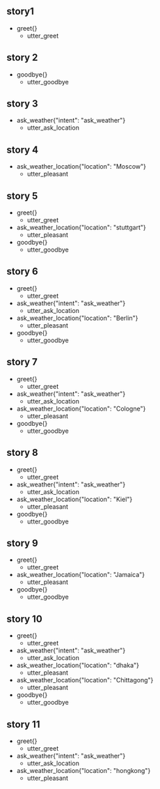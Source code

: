 
## story1
* greet{}
    - utter_greet
    
## story 2
* goodbye{}
    - utter_goodbye
    
## story 3
* ask_weather{"intent": "ask_weather"}
    - utter_ask_location

## story 4
* ask_weather_location{"location": "Moscow"}
    - utter_pleasant

## story 5
* greet{}
    - utter_greet
* ask_weather_location{"location": "stuttgart"}
    - utter_pleasant
* goodbye{}
    - utter_goodbye

## story 6
* greet{}
    - utter_greet
* ask_weather{"intent": "ask_weather"}
    - utter_ask_location
* ask_weather_location{"location": "Berlin"}
    - utter_pleasant
* goodbye{}
    - utter_goodbye

## story 7
* greet{}
    - utter_greet
* ask_weather{"intent": "ask_weather"}
    - utter_ask_location
* ask_weather_location{"location": "Cologne"}
    - utter_pleasant
* goodbye{}
    - utter_goodbye

## story 8
* greet{}
    - utter_greet
* ask_weather{"intent": "ask_weather"}
    - utter_ask_location
* ask_weather_location{"location": "Kiel"}
    - utter_pleasant
* goodbye{}
    - utter_goodbye

## story 9
* greet{}
    - utter_greet
* ask_weather_location{"location": "Jamaica"}
    - utter_pleasant
* goodbye{}
    - utter_goodbye

## story 10
* greet{}
    - utter_greet
* ask_weather{"intent": "ask_weather"}
    - utter_ask_location
* ask_weather_location{"location": "dhaka"}
    - utter_pleasant
* ask_weather_location{"location": "Chittagong"}
    - utter_pleasant
* goodbye{}
    - utter_goodbye

## story 11
* greet{}
    - utter_greet
* ask_weather{"intent": "ask_weather"}
    - utter_ask_location
* ask_weather_location{"location": "hongkong"}
    - utter_pleasant
